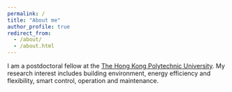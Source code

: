 ```yaml
---
permalink: /
title: "About me"
author_profile: true
redirect_from: 
  - /about/
  - /about.html
---
```


I am a postdoctoral fellow at the [The Hong Kong Polytechnic University](https://www.polyu.edu.hk). My research interest includes building environment, energy efficiency and flexibility, smart control, operation and maintenance.   
